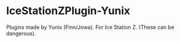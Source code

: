 # IceStationZPlugin-Yunix
Plugins made by Yunix (Finn/Jowa). For Ice Station Z. (These can be dangerous).
